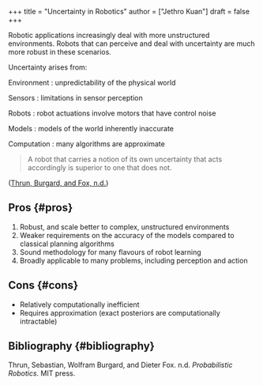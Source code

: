+++
title = "Uncertainty in Robotics"
author = ["Jethro Kuan"]
draft = false
+++

Robotic applications increasingly deal with more unstructured
environments. Robots that can perceive and deal with uncertainty are
much more robust in these scenarios.

Uncertainty arises from:

Environment
: unpredictability of the physical world

Sensors
: limitations in sensor perception

Robots
: robot actuations involve motors that have control noise

Models
: models of the world inherently inaccurate

Computation
: many algorithms are approximate

> A robot that carries a notion of its own uncertainty that acts
> accordingly is superior to one that does not.

([Thrun, Burgard, and Fox, n.d.](#org5578ccc))

## Pros {#pros}

1.  Robust, and scale better to complex, unstructured environments
2.  Weaker requirements on the accuracy of the models compared to
    classical planning algorithms
3.  Sound methodology for many flavours of robot learning
4.  Broadly applicable to many problems, including perception and
    action

## Cons {#cons}

- Relatively computationally inefficient
- Requires approximation (exact posteriors are computationally intractable)

## Bibliography {#bibliography}

<a id="org5578ccc"></a>Thrun, Sebastian, Wolfram Burgard, and Dieter Fox. n.d. _Probabilistic Robotics_. MIT press.
